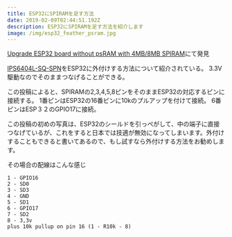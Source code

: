 ```yaml
---
title: ESP32にSPIRAMを足す方法
date: 2019-02-09T02:44:51.192Z
description: ESP32にSPIRAMを足す方法を紹介します
image: /img/esp32_feather_psram.jpg
---
```

[Upgrade ESP32 board without psRAM with 4MB/8MB SPIRAM](https://loboris.eu/forum/showthread.php?tid=117)にて発見

[IPS6404L-SQ-SPN](https://www.electrodragon.com/product/2pcs-ipus-ips6404-iot-ram/)をESP32に外付けする方法について紹介されている。
3.3V駆動なのでそのままつなげることができる。

この投稿によると、SPIRAMの2,3,4,5,8ピンをそのままESP32の対応するピンに接続する。
1番ピンはESP32の16番ピンに10kのプルアップを付けて接続。
6番ピンはESP３２のGPIO17に接続。

この投稿の初めの写真は、ESP32のシールドを引っぺがして、中の端子に直接つなげているが、これをすると日本では技適が無効になってしまいます。外付けすることもできると書いてあるので、もし試すなら外付けする方法をお勧めします。

その場合の配線はこんな感じ

```
1 - GPIO16
2 - SD0
3 - SD3
4 - GND
5 - SD1
6 - GPIO17
7 - SD2
8 - 3,3v
plus 10k pullup on pin 16 (1 - R10k - 8)
```



